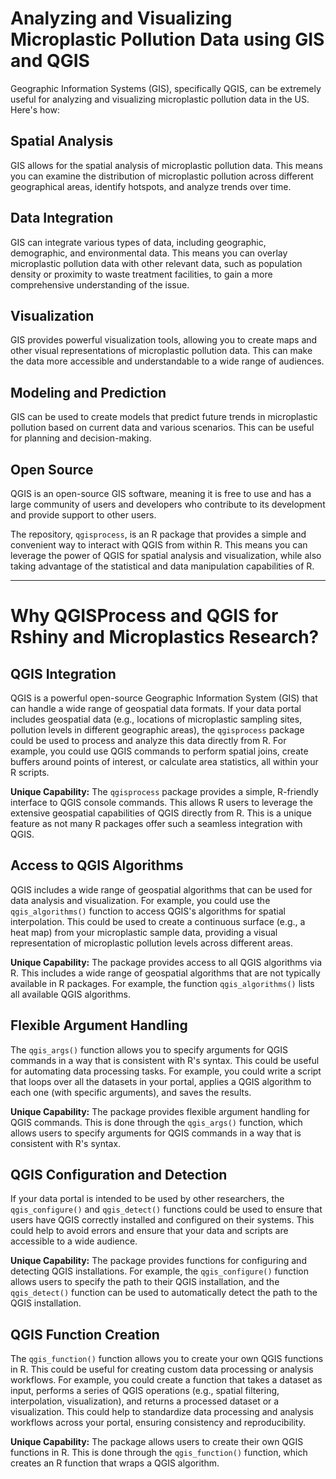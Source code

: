 # Analyzing and Visualizing Microplastic Pollution Data using GIS and QGIS

Geographic Information Systems (GIS), specifically QGIS, can be extremely useful for analyzing and visualizing microplastic pollution data in the US. Here's how:

## Spatial Analysis
GIS allows for the spatial analysis of microplastic pollution data. This means you can examine the distribution of microplastic pollution across different geographical areas, identify hotspots, and analyze trends over time.

## Data Integration
GIS can integrate various types of data, including geographic, demographic, and environmental data. This means you can overlay microplastic pollution data with other relevant data, such as population density or proximity to waste treatment facilities, to gain a more comprehensive understanding of the issue.

## Visualization
GIS provides powerful visualization tools, allowing you to create maps and other visual representations of microplastic pollution data. This can make the data more accessible and understandable to a wide range of audiences.

## Modeling and Prediction
GIS can be used to create models that predict future trends in microplastic pollution based on current data and various scenarios. This can be useful for planning and decision-making.

## Open Source
QGIS is an open-source GIS software, meaning it is free to use and has a large community of users and developers who contribute to its development and provide support to other users.

The repository, `qgisprocess`, is an R package that provides a simple and convenient way to interact with QGIS from within R. This means you can leverage the power of QGIS for spatial analysis and visualization, while also taking advantage of the statistical and data manipulation capabilities of R.


---

# Why QGISProcess and QGIS for Rshiny and Microplastics Research?

## QGIS Integration
QGIS is a powerful open-source Geographic Information System (GIS) that can handle a wide range of geospatial data formats. If your data portal includes geospatial data (e.g., locations of microplastic sampling sites, pollution levels in different geographic areas), the `qgisprocess` package could be used to process and analyze this data directly from R. For example, you could use QGIS commands to perform spatial joins, create buffers around points of interest, or calculate area statistics, all within your R scripts.

**Unique Capability:** The `qgisprocess` package provides a simple, R-friendly interface to QGIS console commands. This allows R users to leverage the extensive geospatial capabilities of QGIS directly from R. This is a unique feature as not many R packages offer such a seamless integration with QGIS.

## Access to QGIS Algorithms
QGIS includes a wide range of geospatial algorithms that can be used for data analysis and visualization. For example, you could use the `qgis_algorithms()` function to access QGIS's algorithms for spatial interpolation. This could be used to create a continuous surface (e.g., a heat map) from your microplastic sample data, providing a visual representation of microplastic pollution levels across different areas.

**Unique Capability:** The package provides access to all QGIS algorithms via R. This includes a wide range of geospatial algorithms that are not typically available in R packages. For example, the function `qgis_algorithms()` lists all available QGIS algorithms.

## Flexible Argument Handling
The `qgis_args()` function allows you to specify arguments for QGIS commands in a way that is consistent with R's syntax. This could be useful for automating data processing tasks. For example, you could write a script that loops over all the datasets in your portal, applies a QGIS algorithm to each one (with specific arguments), and saves the results.

**Unique Capability:** The package provides flexible argument handling for QGIS commands. This is done through the `qgis_args()` function, which allows users to specify arguments for QGIS commands in a way that is consistent with R's syntax.

## QGIS Configuration and Detection
If your data portal is intended to be used by other researchers, the `qgis_configure()` and `qgis_detect()` functions could be used to ensure that users have QGIS correctly installed and configured on their systems. This could help to avoid errors and ensure that your data and scripts are accessible to a wide audience.

**Unique Capability:** The package provides functions for configuring and detecting QGIS installations. For example, the `qgis_configure()` function allows users to specify the path to their QGIS installation, and the `qgis_detect()` function can be used to automatically detect the path to the QGIS installation.

## QGIS Function Creation
The `qgis_function()` function allows you to create your own QGIS functions in R. This could be useful for creating custom data processing or analysis workflows. For example, you could create a function that takes a dataset as input, performs a series of QGIS operations (e.g., spatial filtering, interpolation, visualization), and returns a processed dataset or a visualization. This could help to standardize data processing and analysis workflows across your portal, ensuring consistency and reproducibility.

**Unique Capability:** The package allows users to create their own QGIS functions in R. This is done through the `qgis_function()` function, which creates an R function that wraps a QGIS algorithm.
